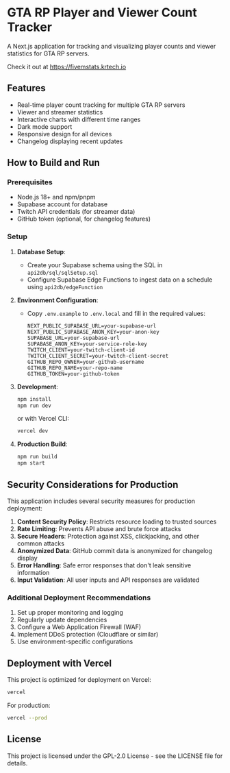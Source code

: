 # GTA RP Player and Viewer Count Tracker

A Next.js application for tracking and visualizing player counts and viewer statistics for GTA RP servers.

Check it out at https://fivemstats.krtech.io

## Features

- Real-time player count tracking for multiple GTA RP servers
- Viewer and streamer statistics
- Interactive charts with different time ranges
- Dark mode support
- Responsive design for all devices
- Changelog displaying recent updates

## How to Build and Run

### Prerequisites

- Node.js 18+ and npm/pnpm
- Supabase account for database
- Twitch API credentials (for streamer data)
- GitHub token (optional, for changelog features)

### Setup

1. **Database Setup**:
   - Create your Supabase schema using the SQL in `api2db/sql/sqlSetup.sql`
   - Configure Supabase Edge Functions to ingest data on a schedule using `api2db/edgeFunction`

2. **Environment Configuration**:
   - Copy `.env.example` to `.env.local` and fill in the required values:
     ```
     NEXT_PUBLIC_SUPABASE_URL=your-supabase-url
     NEXT_PUBLIC_SUPABASE_ANON_KEY=your-anon-key
     SUPABASE_URL=your-supabase-url
     SUPABASE_ANON_KEY=your-service-role-key
     TWITCH_CLIENT=your-twitch-client-id
     TWITCH_CLIENT_SECRET=your-twitch-client-secret
     GITHUB_REPO_OWNER=your-github-username
     GITHUB_REPO_NAME=your-repo-name
     GITHUB_TOKEN=your-github-token
     ```

3. **Development**:
   ```bash
   npm install
   npm run dev
   ```
   or with Vercel CLI:
   ```bash
   vercel dev
   ```

4. **Production Build**:
   ```bash
   npm run build
   npm start
   ```

## Security Considerations for Production

This application includes several security measures for production deployment:

1. **Content Security Policy**: Restricts resource loading to trusted sources
2. **Rate Limiting**: Prevents API abuse and brute force attacks
3. **Secure Headers**: Protection against XSS, clickjacking, and other common attacks
4. **Anonymized Data**: GitHub commit data is anonymized for changelog display
5. **Error Handling**: Safe error responses that don't leak sensitive information
6. **Input Validation**: All user inputs and API responses are validated

### Additional Deployment Recommendations

1. Set up proper monitoring and logging
2. Regularly update dependencies
3. Configure a Web Application Firewall (WAF)
4. Implement DDoS protection (Cloudflare or similar)
5. Use environment-specific configurations

## Deployment with Vercel

This project is optimized for deployment on Vercel:

```bash
vercel
```

For production:

```bash
vercel --prod
```

## License

This project is licensed under the GPL-2.0 License - see the LICENSE file for details.
 
